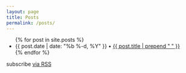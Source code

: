 ```yaml
---
layout: page
title: Posts
permalink: /posts/
---
```


<ul class="post-page-list">
{% for post in site.posts %}
  <li>
    <span class="post-page-meta">{{ post.date | date: "%b %-d, %Y"  }}</span> • <a class="post-page-link" href="{{ post.url | prepend: site.baseurl }}">{{ post.title | prepend "     " }}</a>
  </li>
{% endfor %}
</ul>

<p class="rss-subscribe">subscribe <a href="{{ "/feed.xml" | prepend: site.baseurl }}">via RSS</a></p>